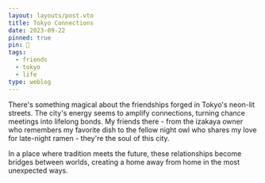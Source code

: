 ```yaml
---
layout: layouts/post.vto
title: Tokyo Connections
date: 2023-09-22
pinned: true
pin: 🚀
tags:
  - friends
  - tokyo
  - life
type: weblog
---
```


There's something magical about the friendships forged in Tokyo's neon-lit streets. The city's energy seems to amplify connections, turning chance meetings into lifelong bonds. My friends there - from the izakaya owner who remembers my favorite dish to the fellow night owl who shares my love for late-night ramen - they're the soul of this city.

In a place where tradition meets the future, these relationships become bridges between worlds, creating a home away from home in the most unexpected ways. 